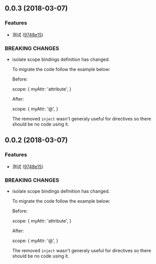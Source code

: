 <a name="0.0.3"></a>
## 0.0.3 (2018-03-07)


### Features

* 测试 ([9748e15](https://github.com/hong-boy/node-chart-flow/commit/9748e15))


### BREAKING CHANGES

* isolate scope bindings definition has changed.

    To migrate the code follow the example below:

    Before:

    scope: {
      myAttr: 'attribute',
    }

    After:

    scope: {
      myAttr: '@',
    }

    The removed `inject` wasn't generaly useful for directives so there should be no code using it.



<a name="0.0.2"></a>
## 0.0.2 (2018-03-07)


### Features

* 测试 ([9748e15](https://github.com/hong-boy/node-chart-flow/commit/9748e15))


### BREAKING CHANGES

* isolate scope bindings definition has changed.

    To migrate the code follow the example below:

    Before:

    scope: {
      myAttr: 'attribute',
    }

    After:

    scope: {
      myAttr: '@',
    }

    The removed `inject` wasn't generaly useful for directives so there should be no code using it.



